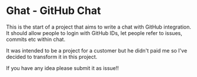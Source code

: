 # Ghat - GitHub Chat

This is the start of a project that aims to write a chat with GitHub integration. It should allow people to login with GitHub IDs, let people refer to issues, commits etc within chat.

It was intended to be a project for a customer but he didn't paid me so I've decided to transform it in this project.

If you have any idea please submit it as issue!!
